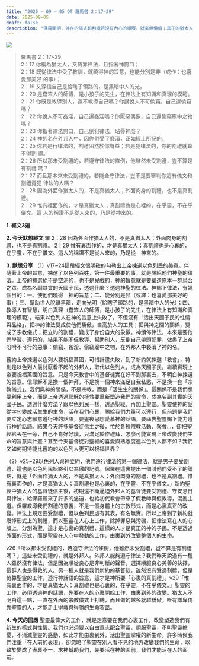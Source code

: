 ```yaml
---
title: "2025 – 09 – 05 QT 羅馬書 2：17~29"
date: 2025-09-05
draft: false
description: "保羅闡明，外在的儀式如割禮若沒有內心的順服，就毫無價值；真正的猶太人是內心受了聖靈的割禮，順服神的人。"
---
```


![](/images/qt.jpg)

> 羅馬書 2：17~29  
> 2：17 你稱為猶太人，又倚靠律法，且指著神誇口；  
2：18 既從律法中受了教訓，就曉得神的旨意，也能分別是非（或作：也喜愛那美好 的事）；  
2：19 又深信自己是給瞎子領路的，是黑暗中人的光，  
2：20 是蠢笨人的師傅，是小孩子的先生，在律法上有知識和真理的模範。  
2：21 你既是教導別人，還不教導自己嗎？你講說人不可偷竊，自己還偷竊嗎？  
2：22 你說人不可姦淫，自己還姦淫嗎？你厭惡偶像，自己還偷竊廟中之物嗎？  
2：23 你指著律法誇口，自己倒犯律法，玷辱神麼？  
2：24 神的名在外邦人中，因你們受了褻瀆，正如經上所記的。  
2：25 你若是行律法的，割禮固然於你有益；若是犯律法的，你的割禮就算不得割 禮。  
2：26 所以那未受割禮的，若遵守律法的條例，他雖然未受割禮，豈不算是有割禮 嗎？  
2：27 而且那本來未受割禮的，若能全守律法，豈不是要審判你這有儀文和割禮竟犯 律法的人嗎？  
2：28 因為外面作猶太人的，不是真猶太人；外面肉身的割禮，也不是真割禮。   
2：29 惟有裡面作的，才是真猶太人；真割禮也是心裡的，在乎靈，不在乎儀文。這 人的稱讚不是從人來的，乃是從神來的。  



**1.  經文3遍**

**2. 今天默想經文**
羅 2：28 因為外面作猶太人的，不是真猶太人；外面肉身的割禮，也不是真割禮。
2：29 惟有裏面作的，才是真猶太人；真割禮也是心裏的，在乎靈，不在乎儀文。這人的稱讚不是從人來的，乃是從　神來的。

**3. 默想分享**
（1）v17~24這段經文很明確的勾勒出上帝揀選以色列民的美意。伴隨著上帝的旨意，揀選了以色列百姓，第一件最重要的事，就是賜給他們神聖的律法。上帝的揀選絕不是空洞的，也不是兒戲的，神的旨意就是要塑造原本一群烏合之眾，成為名副其實的天國子民，透過什麼？透過神聖的律法。神賜下律法，有幾個目的：一、使他們曉得　神的旨意；二、能分別是非（或譯：也喜愛那美好的事）；三、幫助世人脫離黑暗，走向光明（給瞎子領路的，是黑暗中人的光）；四、教導人有智慧，明白真理（蠢笨人的師傅，是小孩子的先生，在律法上有知識和真理的模範）。結果以色列人在神的旨意上失敗了，不但沒有「活出天國子民的性情與品格」，把神的律法變成使他們驕傲，自高於人的工具；把與神之間的關係，變成了宗教儀式；把立約的割禮，變成了身份自大的象徵。神頒佈律法，本來是要他們學習、遵行的，結果不能不但教導、幫助別人，反倒自己帶頭犯罪，做盡了上帝吩咐不可行的惡事：偷竊、姦淫、偷竊廟中之物，在外邦人中褻瀆了神的名。

舊約上帝揀選以色列人要祝福萬國，可惜計畫失敗，到了新約就揀選「教會」，特別是以色列人最討厭看不起的外邦人，取代以色列人，成為天國子民，繼續實現上帝要祝福萬國的旨意。只是今天教會中的基督徒實在好不到那裏去，不明白神揀選的旨意。信耶穌不是換一個神拜，不是換一個神來滿足自我私慾，不是換一套「宗教儀式」。我們與神的關係，不是宗教，而是「活生生的關係」。這關係不是我們想要利用上帝，而是上帝透過耶穌的拯救要重新塑造我們的靈命，成為名副其實的天國子民。透過什麼方法？跟以色列民一樣，透過聖經，再加上聖靈。聖靈使神的話從字句變成活生生的生命，活在我們心裏，賜給我們力量可以遵行，但前題是我們要立定心志願意遵行神的話語，要晝夜思想愛慕神的話語，要禱告聖靈賜下能力遵行神的話語。結果今天許多基督徒信主之後，忙於各種宗教活動、聚會…，卻把聖經給丟在一旁，自己不肯好好讀，只滿足於作禮拜，怎麼可能實現上帝改變我們生命的旨意與計畫？甚至今天基督徒對聖經的喜愛與熟悉度連以色列人都不如？我們又如何期待能比舊約的以色列人更可以祝福世界？

（2）v25~29以色列人與神立約，他們遵行律法的第一個律法，就是男子要受割禮，這也是以色列民始終引以為傲的記號。保羅在這裏提出一個叫他們受不了的論點，就是「外面作猶太人的，不是真猶太人；外面肉身的割禮，也不是真割禮。惟有裏面作的，才是真猶太人；真割禮也是心裏的，在乎靈，不在乎儀文。」新約聖經中猶太人的基督徒信主後，初期還不斷逼迫外邦人的基督徒要受割禮、守安息日與律法，給保羅帶來了許多的逼迫，也給初代教會帶來了假教師與假教導，混亂主道。保羅教導我們割禮的意義，不是一個身體上的宗教形式，而是心裏真正的改變。律法上規定要受割禮，但以色列民虛有其表，有名無實。所以上帝到了新約就廢掉形式上的割禮，而以聖靈在人心上工作，除掉罪惡與污穢，把律法寫在人的心版上，分別為聖，這才是心裏的真割禮，這樣的人才是真正的神的子民。不是透過外面的形式，而是聖靈在人心中發動的工作，由裏到外改變整個人的生命。

v26「所以那未受割禮的，若遵守律法的條例，他雖然未受割禮，豈不算是有割禮嗎？」這些未受割禮的，就是外邦人。外邦人能夠遵守律法？我們昨天說過有一種人雖然沒有律法，但是因為順從良心是非判斷的聲音，選擇順服良心美善的抉擇，這群人也是得救的人。另一種人就是我們新約的基督徒，雖然沒有受過割禮，但是倚靠聖靈的工作，遵行神話語的旨意，這才是神所要「心裏的真割禮」。v29「惟有裏面作的，才是真猶太人；真割禮也是心裏的，在乎靈，不在乎儀文。」聖靈的工作，必須透過神的話語，先要在人的心裏開始工作，由裏到外的改變。猶太人不明白這一點，一直在外面的宗教儀式上打轉，而且做的越多就越驕傲。唯有謙卑倚靠聖靈的人，才能走上得救與得勝的生命窄路。

**4. 今天的回應**
聖靈最偉大的工作，就是定意要在我們心裏工作，改變塑造我們有新生的樣式與性情。我們也必須要以自由意志配合聖靈，順服聖靈，不叫聖靈擔憂，不消滅聖靈的感動，如此才能由裏到外，活出聖靈掌權的新生命。許多時候我們注重「在人前的表現」，卻忽略了聖靈在別人看不見的地方改變我們的生命，以致於變成了表裏不一。求神幫助我們，先要活在神的面前，我們才能活在人的面前。
